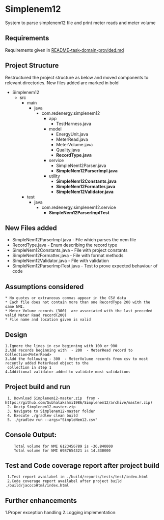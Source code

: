 # Simplenem12
  System to parse simplenem12 file and print meter reads and meter volume
 
## Requirements
  Requirements given in [README-task-domain-provided.md](https://github.com/Subhalakshmi1986/Simplenem12/blob/master/README-task-domain-provided.md)
  
## Project Structure 
  Restructured the project structure as below and moved components to relevant directories.
  New files added are marked in bold
  * Simplenem12
    * src
        * main
            * java
                * com.redenergy.simplenem12
                    * app
                        * TestHarness.java
                    * model
                        * EnergyUnit.java
                        * MeterRead.java
                        * MeterVolume.java
                        * Quality.java
                        * **RecordType.java**
                    * service
                        * SimpleNem12Parser.java
                        * **SimpleNem12ParserImpl.java**
                    * utility
                        * **SimpleNem12Constants.java**
                        * **SimpleNem12Formatter.java**
                        * **SimpleNem12Validator.java**
        * test
            * java
                * com.redenergy.simplenem12.service
                    * **SimpleNem12ParserImplTest**
            
## New Files added
   * SimpleNem12ParserImpl.java - File which parses the nem file
   * RecordType.java - Enum describing the record type
   * SimpleNem12Constants.java  - File with project constants
   * SimpleNem12Formatter.java  - File with format methods
   * SimpleNem12Validator.java  - File with validation
   * SimpleNem12ParserImplTest.java  - Test to prove expected behaviour of code
   
## Assumptions considered 
    * No quotes or extraneous commas appear in the CSV data
    * Each file does not contain more than one RecordType 200 with the same NMI. 
    * Meter Volume records (300)  are associated with the last preceded  valid Meter Read record(200)
    * File name and location given is valid

 
## Design
    1.Ignore the lines in csv beginning with 100 or 900
    2.Add records beginning with  - 200  - MeterRead record to Collection<MeterRead>
    3.Add the following - 300  - MeterVolume records from csv to most recently added MeterRead object to the
     collection in step 1
    4.Additional validator added to validate most validations
       
## Project build and run
   ```
    1. Download Simplenem12-master.zip  from - https://github.com/Subhalakshmi1986/Simplenem12/archive/master.zip)
    2. Unzip Simplenem12-master.zip
    3. Navigate to Simplenem12-master folder
    4. Execute ./gradlew clean build
    5. ./gradlew run --args="SimpleNem12.csv"

```
## Console Output:
```
    Total volume for NMI 6123456789 is -36.840000
    Total volume for NMI 6987654321 is 14.330000

``` 
## Test and Code coverage report after project build
   ```
    1.Test report availabel in ./build/reports/tests/test/index.html
    2.Code coverage report availabel after project build  ./build/jacocoHtml/index.html
   ```        
      
## Further enhancements
   1.Proper exception handling 
   2.Logging implementation      